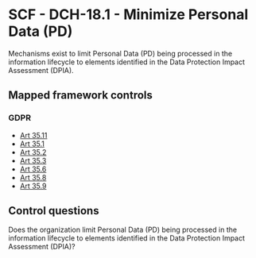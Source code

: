 # SCF - DCH-18.1 - Minimize Personal Data (PD)
Mechanisms exist to limit Personal Data (PD) being processed in the information lifecycle to elements identified in the Data Protection Impact Assessment (DPIA).
## Mapped framework controls
### GDPR
- [Art 35.11](../gdpr/art35.md#Article-3511)
- [Art 35.1](../gdpr/art35.md#Article-351)
- [Art 35.2](../gdpr/art35.md#Article-352)
- [Art 35.3](../gdpr/art35.md#Article-353)
- [Art 35.6](../gdpr/art35.md#Article-356)
- [Art 35.8](../gdpr/art35.md#Article-358)
- [Art 35.9](../gdpr/art35.md#Article-359)
  
## Control questions
Does the organization limit Personal Data (PD) being processed in the information lifecycle to elements identified in the Data Protection Impact Assessment (DPIA)?
  